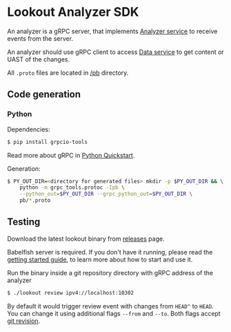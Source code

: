 # Lookout Analyzer SDK

An analyzer is a gRPC server, that implements [Analyzer service](https://github.com/src-d/lookout/tree/master/pb/service_analyzer.proto) to receive events from the server.

An analyzer should use gRPC client to access [Data service](https://github.com/src-d/lookout/tree/master/pb/service_data.proto) to get content or UAST of the changes.

All `.proto` files are located in [/pb](https://github.com/src-d/lookout/tree/master/pb) directory.


## Code generation

### Python

Dependencies:

```bash
$ pip install grpcio-tools
```

Read more about gRPC in [Python Quickstart](https://grpc.io/docs/quickstart/python.html).

Generation:

```bash
$ PY_OUT_DIR=<directory for generated files> mkdir -p $PY_OUT_DIR && \
    python -m grpc_tools.protoc -Ipb \
    --python_out=$PY_OUT_DIR --grpc_python_out=$PY_OUT_DIR \
    pb/*.proto
```

## Testing

Download the latest lookout binary from [releases](https://github.com/src-d/lookout/releases) page.

Babelfish server is required. If you don't have it running, please read the [getting started guide](https://doc.bblf.sh/using-babelfish/getting-started.html), to learn more about how to start and use it.

Run the binary inside a git repository directory with gRPC address of the analyzer

```bash
$ ./lookout review ipv4://localhost:10302
```

By default it would trigger review event with changes from `HEAD^` to `HEAD`.
You can change it using additional flags `--from` and `--to`. Both flags accept [git revision](https://git-scm.com/docs/gitrevisions#_specifying_revisions).
